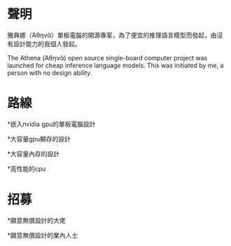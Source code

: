 # 聲明
雅典娜（Ἀθηνᾶ）單板電腦的開源專案，為了便宜的推理語言模型而發起，由沒有設計能力的我個人發起。

The Athena (Ἀθηνᾶ) open source single-board computer project was launched for cheap inference language models. This was initiated by me, a person with no design ability.

# 路線
*嵌入nvidia gpu的單板電腦設計

*大容量gpu顯存的設計

*大容量內存的設計

*高性能的cpu

# 招募
*願意無償設計的大佬

*願意無償設計的業內人士
